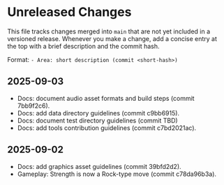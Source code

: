 # Unreleased Changes

This file tracks changes merged into `main` that are not yet included in a versioned release. Whenever you make a change, add a concise entry at the top with a brief description and the commit hash.

Format: `- Area: short description (commit <short-hash>)`

## 2025-09-03


- Docs: document audio asset formats and build steps (commit 7bb9f2c6).
- Docs: add data directory guidelines (commit c9bb6915).
- Docs: document test directory guidelines (commit TBD)
- Docs: add tools contribution guidelines (commit c7bd2021ac).


## 2025-09-02

- Docs: add graphics asset guidelines (commit 39bfd2d2).
- Gameplay: Strength is now a Rock-type move (commit c78da96b3a).

